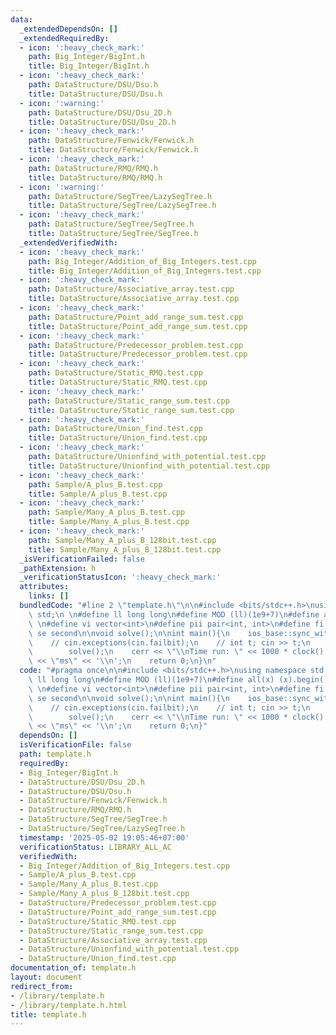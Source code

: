 ```yaml
---
data:
  _extendedDependsOn: []
  _extendedRequiredBy:
  - icon: ':heavy_check_mark:'
    path: Big_Integer/BigInt.h
    title: Big_Integer/BigInt.h
  - icon: ':heavy_check_mark:'
    path: DataStructure/DSU/Dsu.h
    title: DataStructure/DSU/Dsu.h
  - icon: ':warning:'
    path: DataStructure/DSU/Dsu_2D.h
    title: DataStructure/DSU/Dsu_2D.h
  - icon: ':heavy_check_mark:'
    path: DataStructure/Fenwick/Fenwick.h
    title: DataStructure/Fenwick/Fenwick.h
  - icon: ':heavy_check_mark:'
    path: DataStructure/RMQ/RMQ.h
    title: DataStructure/RMQ/RMQ.h
  - icon: ':warning:'
    path: DataStructure/SegTree/LazySegTree.h
    title: DataStructure/SegTree/LazySegTree.h
  - icon: ':heavy_check_mark:'
    path: DataStructure/SegTree/SegTree.h
    title: DataStructure/SegTree/SegTree.h
  _extendedVerifiedWith:
  - icon: ':heavy_check_mark:'
    path: Big_Integer/Addition_of_Big_Integers.test.cpp
    title: Big_Integer/Addition_of_Big_Integers.test.cpp
  - icon: ':heavy_check_mark:'
    path: DataStructure/Associative_array.test.cpp
    title: DataStructure/Associative_array.test.cpp
  - icon: ':heavy_check_mark:'
    path: DataStructure/Point_add_range_sum.test.cpp
    title: DataStructure/Point_add_range_sum.test.cpp
  - icon: ':heavy_check_mark:'
    path: DataStructure/Predecessor_problem.test.cpp
    title: DataStructure/Predecessor_problem.test.cpp
  - icon: ':heavy_check_mark:'
    path: DataStructure/Static_RMQ.test.cpp
    title: DataStructure/Static_RMQ.test.cpp
  - icon: ':heavy_check_mark:'
    path: DataStructure/Static_range_sum.test.cpp
    title: DataStructure/Static_range_sum.test.cpp
  - icon: ':heavy_check_mark:'
    path: DataStructure/Union_find.test.cpp
    title: DataStructure/Union_find.test.cpp
  - icon: ':heavy_check_mark:'
    path: DataStructure/Unionfind_with_potential.test.cpp
    title: DataStructure/Unionfind_with_potential.test.cpp
  - icon: ':heavy_check_mark:'
    path: Sample/A_plus_B.test.cpp
    title: Sample/A_plus_B.test.cpp
  - icon: ':heavy_check_mark:'
    path: Sample/Many_A_plus_B.test.cpp
    title: Sample/Many_A_plus_B.test.cpp
  - icon: ':heavy_check_mark:'
    path: Sample/Many_A_plus_B_128bit.test.cpp
    title: Sample/Many_A_plus_B_128bit.test.cpp
  _isVerificationFailed: false
  _pathExtension: h
  _verificationStatusIcon: ':heavy_check_mark:'
  attributes:
    links: []
  bundledCode: "#line 2 \"template.h\"\n\n#include <bits/stdc++.h>\nusing namespace\
    \ std;\n \n#define ll long long\n#define MOD (ll)(1e9+7)\n#define all(x) (x).begin(),(x).end()\n\
    \ \n#define vi vector<int>\n#define pii pair<int, int>\n#define fi first\n#define\
    \ se second\n\nvoid solve();\n\nint main(){\n    ios_base::sync_with_stdio(false);cin.tie(NULL);\n\
    \    // cin.exceptions(cin.failbit);\n    // int t; cin >> t;\n    // while(t--)\n\
    \        solve();\n    cerr << \"\\nTime run: \" << 1000 * clock() / CLOCKS_PER_SEC\
    \ << \"ms\" << '\\n';\n    return 0;\n}\n"
  code: "#pragma once\n\n#include <bits/stdc++.h>\nusing namespace std;\n \n#define\
    \ ll long long\n#define MOD (ll)(1e9+7)\n#define all(x) (x).begin(),(x).end()\n\
    \ \n#define vi vector<int>\n#define pii pair<int, int>\n#define fi first\n#define\
    \ se second\n\nvoid solve();\n\nint main(){\n    ios_base::sync_with_stdio(false);cin.tie(NULL);\n\
    \    // cin.exceptions(cin.failbit);\n    // int t; cin >> t;\n    // while(t--)\n\
    \        solve();\n    cerr << \"\\nTime run: \" << 1000 * clock() / CLOCKS_PER_SEC\
    \ << \"ms\" << '\\n';\n    return 0;\n}"
  dependsOn: []
  isVerificationFile: false
  path: template.h
  requiredBy:
  - Big_Integer/BigInt.h
  - DataStructure/DSU/Dsu_2D.h
  - DataStructure/DSU/Dsu.h
  - DataStructure/Fenwick/Fenwick.h
  - DataStructure/RMQ/RMQ.h
  - DataStructure/SegTree/SegTree.h
  - DataStructure/SegTree/LazySegTree.h
  timestamp: '2025-05-02 19:05:46+07:00'
  verificationStatus: LIBRARY_ALL_AC
  verifiedWith:
  - Big_Integer/Addition_of_Big_Integers.test.cpp
  - Sample/A_plus_B.test.cpp
  - Sample/Many_A_plus_B.test.cpp
  - Sample/Many_A_plus_B_128bit.test.cpp
  - DataStructure/Predecessor_problem.test.cpp
  - DataStructure/Point_add_range_sum.test.cpp
  - DataStructure/Static_RMQ.test.cpp
  - DataStructure/Static_range_sum.test.cpp
  - DataStructure/Associative_array.test.cpp
  - DataStructure/Unionfind_with_potential.test.cpp
  - DataStructure/Union_find.test.cpp
documentation_of: template.h
layout: document
redirect_from:
- /library/template.h
- /library/template.h.html
title: template.h
---
```

